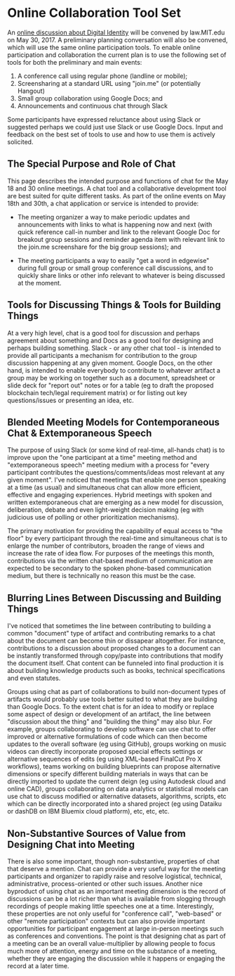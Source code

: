 # Online Collaboration Tool Set

An [online discussion about Digital Identity](https://github.com/HumanDynamics/law.MIT.edu/blob/gh-pages/CoreID/README.md) will be convened by law.MIT.edu on May 30, 2017. A preliminary planning conversation will also be convened, which will use the same online participation tools.  To enable online participation and collaboration the current plan is to use the following set of tools for both the preliminary and main events:

1. A conference call using regular phone (landline or mobile);
2. Screensharing at a standard URL using "join.me" (or potentially Hangout)
3. Small group collaboration using Google Docs; and 
4. Announcements and continuous chat through Slack 

Some participants have expressed reluctance about using Slack or suggested perhaps we could just use Slack or use Google Docs. Input and feedback on the best set of tools to use and how to use them is actively solicited.  

## The Special Purpose and Role of Chat

This page describes the intended purpose and functions of chat for the May 18 and 30 online meetings. A chat tool and a collaborative development tool are best suited for quite different tasks.  As part of the online events on May 18th and 30th, a chat application or service is intended to provide:  

* The meeting organizer a way to make periodic updates and announcements with links to what is happening now and next (with quick reference call-in number and link to the relevant Google Doc for breakout group sessions and reminder agenda item with relevant link to the join.me screenshare for the big group sessions); and 

* The meeting participants a way to easily "get a word in edgewise" during full group or small group conference call discussions, and to quickly share links or other info relevant to whatever is being discussed at the moment.  

## Tools for Discussing Things & Tools for Building Things

At a very high level, chat is a good tool for discussion and perhaps agreement about something and Docs as a good tool for designing and perhaps building something.  Slack - or any other chat tool - is intended to provide all participants a mechanism for contribution to the group discussion happening at any given moment. Google Docs, on the other hand, is intended to enable everybody to contribute to whatever artifact a group may be working on together such as a document, spreadsheet or slide deck for "report out" notes or for a table (eg to draft the proposed blockchain tech/legal requirement matrix) or for listing out key questions/issues or presenting an idea, etc. 

## Blended Meeting Models for Contemporaneous Chat & Extemporaneous Speech

The purpose of using Slack (or some kind of real-time, all-hands chat) is to improve upon the "one participant at a time" meeting method and "extemporaneous speech" meeting medium with a process for "every participant contributes the questions/comments/ideas most relevant at any given moment".  I've noticed that meetings that enable one person speaking at a time (as usual) and simultaneous chat can allow more efficient, effective and engaging experiences.  Hybrid meetings with spoken and written extemporaneous chat are emerging as a new model for discussion, deliberation, debate and even light-weight decision making (eg with judicious use of polling or other prioritization mechanisms).  

The primary motivation for providing the capability of equal access to "the floor" by every participant through the real-time and simultaneous chat is to enlarge the number of contributors, broaden the range of views and increase the rate of idea flow.   For purposes of the meetings this month, contributions via the written chat-based medium of communication are expected to be secondary to the spoken phone-based communication medium, but there is technically no reason this must be the case.  

## Blurring Lines Between Discussing and Building Things

I've noticed that sometimes the line between contributing to building a common "document" type of artifact and contributing remarks to a chat about the document can become thin or dissapear altogether.  For instance, contributions to a discussion about proposed changes to a document can be instantly transformed through copy/paste into contributions that modify the document itself. Chat content can be funneled into final production it is about building knowledge products such as books, technical specifications and even statutes. 

Groups using chat as part of collaborations to build non-document types of artifacts would probably use tools better suited to what they are building than Google Docs.  To the extent chat is for an idea to modify or replace some aspect of design or development of an artifact, the line between "discussion about the thing" and "building the thing" may also blur.  For example, groups collaborating to develop software can use chat to offer improved or alternative formulations of code which can then become updates to the overall software (eg using GitHub), groups working on music videos can directly incorporate proposed special effects settings or alternative sequences of edits (eg using XML-based FinalCut Pro X workflows), teams working on building blueprints can propose alternative dimensions or specify different building materials in ways that can be directly imported to update the current deign (eg using Autodesk cloud and online CAD), groups collaborating on data analytics or statistical models can use chat to discuss modified or alternative datasets, algorithms, scripts, etc which can be directly incorporated into a shared project  (eg using Dataiku or dashDB on IBM Bluemix cloud platform), etc, etc, etc. 

## Non-Substantive Sources of Value from Designing Chat into Meeting

There is also some important, though non-substantive, properties of chat that deserve a mention.  Chat can provide a very useful way for the meeting participants and organizer to rapidly raise and resolve logistical, technical, administrative, process-oriented or other such issues.  Another nice byproduct of using chat as an important meeting dimension is the record of discussions can be a lot richer than what is available from slogging through recordings of people making little speeches one at a time.  Interestingly, these properties are not only useful for "conference call", "web-based" or other "remote participation" contexts but can also provide important opportunities for participant engagement at large in-person meetings such as conferences and conventions. The point is that designing chat as part of a meeting can be an overall value-multiplier by allowing people to focus much more of attention, energy and time on the substance of a meeting, whether they are engaging the discussion while it happens or engaging the record at a later time.

